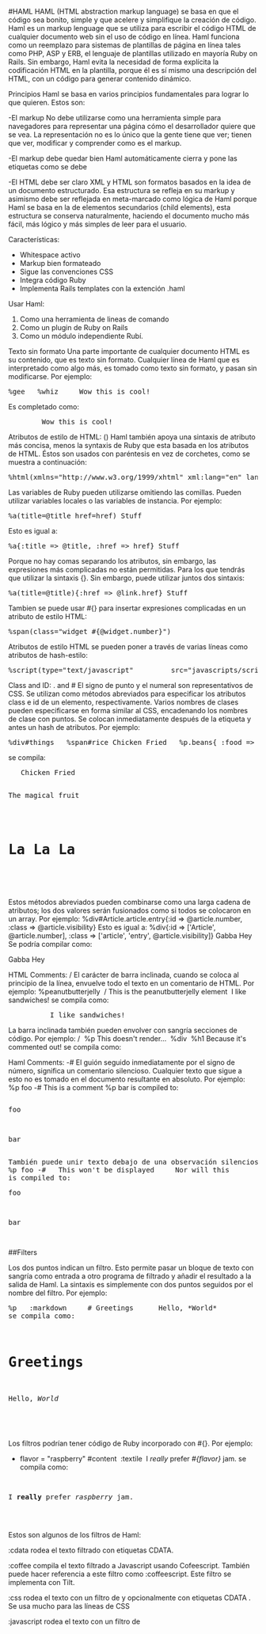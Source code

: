 
#HAML
HAML (HTML abstraction markup language) se basa en que el código sea bonito, simple y que acelere y simplifique la creación de código.
Haml es un markup lenguage que se utiliza para escribir el código HTML de cualquier documento web sin el uso de código en línea. Haml funciona como un reemplazo para sistemas de plantillas de página en línea tales como PHP, ASP y ERB, el lenguaje de plantillas utilizado en mayoría Ruby on Rails. Sin embargo, Haml evita la necesidad de forma explícita la codificación HTML en la plantilla, porque él es sí mismo una descripción del HTML, con un código para generar contenido dinámico.


Principios 
Haml se basa en varios principios fundamentales para lograr lo que quieren.  Estos son:

-El markup 
No debe utilizarse como una herramienta simple para navegadores para representar una página cómo el desarrollador quiere que se vea. La representación no es lo único que la gente tiene que ver; tienen que ver, modificar y comprender como es el markup.


-El markup debe quedar bien
Haml automáticamente cierra y pone las etiquetas como se debe

-El HTML debe ser claro
XML y HTML son formatos basados en la idea de un documento estructurado. Esa estructura se refleja en su markup y asimismo debe ser reflejada en meta-marcado como lógica de Haml porque Haml se basa en la de elementos secundarios (child elements), esta estructura se conserva naturalmente, haciendo el documento mucho más fácil, más lógico y más simples de leer para el usuario.


Características:

* Whitespace activo
* Markup bien formateado
* Sigue las convenciones CSS
* Integra código Ruby
* Implementa Rails templates con la extención .haml


Usar Haml:

1. Como una herramienta de lineas de comando
2. Como un plugin de Ruby on Rails
3. Como un módulo independiente Rubí.


Texto sin formato
Una parte importante de cualquier documento HTML es su contenido, que es texto sin formato. Cualquier línea de Haml que es interpretado como algo más, es tomado como texto sin formato, y pasan sin modificarse. Por ejemplo:
<pre>
%gee   %whiz     Wow this is cool!
</pre>
Es completado como:
<pre>
<gee>   <whiz>     Wow this is cool!   </whiz> </gee>
</pre>


Atributos de estilo de HTML: ()
Haml también apoya una sintaxis de atributo más concisa, menos la syntaxis de Ruby que esta basada en los atributos de HTML. Éstos son usados con paréntesis en vez de corchetes, como se muestra a continuación:
<pre>
%html(xmlns="http://www.w3.org/1999/xhtml" xml:lang="en" lang="en")
</pre>
Las variables de Ruby pueden utilizarse omitiendo las comillas. Pueden utilizar variables locales o las variables de instancia. Por ejemplo:
<pre>
%a(title=@title href=href) Stuff
</pre>
Esto es igual a:
<pre>
%a{:title => @title, :href => href} Stuff
</pre>
Porque no hay comas separando los atributos, sin embargo, las expresiones más complicadas no están permitidas. Para los que tendrás que utilizar la sintaxis {}. Sin embargo, puede utilizar juntos dos sintaxis:
<pre>
%a(title=@title){:href => @link.href} Stuff
</pre>
Tambien se puede usar #{} para insertar expresiones complicadas en un atributo de estilo HTML:
<pre>
%span(class="widget_#{@widget.number}")
</pre>
Atributos de estilo HTML se pueden poner a través de varias líneas como atributos de hash-estilo:
<pre>
%script(type="text/javascript"         src="javascripts/script_#{2 + 7}")
</pre>

Class and ID: . and #
El signo de punto y el numeral son representativos de CSS. Se utilizan como métodos abreviados para especificar los atributos class e id de un elemento, respectivamente. Varios nombres de clases pueden especificarse en forma similar al CSS, encadenando los nombres de clase con puntos. Se colocan inmediatamente después de la etiqueta y antes un hash de atributos. Por ejemplo:
<pre>
%div#things   %span#rice Chicken Fried   %p.beans{ :food => 'true' } The magical fruit   %h1.class.otherclass#id La La La
</pre>
se compila:
<pre>
<div id='things'>   <span id='rice'>Chicken Fried</span>  
 <p class='beans' food='true'>The magical fruit</p>   
 <h1 class='class otherclass' id='id'>La La La</h1> </div>
 </pre>

Estos métodos abreviados pueden combinarse como una larga cadena de atributos; los dos valores serán fusionados como si todos se colocaron en un array. Por ejemplo:
%div#Article.article.entry{:id => @article.number, :class => @article.visibility}
Esto es igual a:
%div{:id => ['Article', @article.number], :class => ['article', 'entry', @article.visibility]} Gabba Hey
Se podría compilar como:
<div class="article entry visible" id="Article_27">Gabba Hey</div>


HTML Comments: /
El carácter de barra inclinada, cuando se coloca al principio de la línea, envuelve todo el texto en un comentario de HTML. Por ejemplo:
%peanutbutterjelly   / This is the peanutbutterjelly element   I like sandwiches!
se compila como:
<pre>
	<peanutbutterjelly>   <!-- This is the peanutbutterjelly element -->   I like sandwiches! </peanutbutterjelly>
</pre>

La barra inclinada también pueden envolver con sangría secciones de código. Por ejemplo:
/   %p This doesn't render...   %div     %h1 Because it's commented out!
se compila como:
<!--   <p>This doesn't render...</p>   <div>     <h1>Because it's commented out!</h1>   </div> -->


Haml Comments: -#
El guión seguido inmediatamente por el signo de número, significa un comentario silencioso. Cualquier texto que sigue a esto no es tomado en el documento resultante en absoluto. Por ejemplo:
%p foo -# This is a comment %p bar
is compiled to:
<pre>
<p>foo</p> <p>bar</p>
También puede unir texto debajo de una observación silenciosa. Por ejemplo:
%p foo -#   This won't be displayed     Nor will this                    Nor will this. %p bar
is compiled to:
<p>foo</p> <p>bar</p>
</pre>


##Filters

Los dos puntos indican un filtro. Esto permite pasar un bloque de texto con sangría como entrada a otro programa de filtrado y añadir el resultado a la salida de Haml. La sintaxis es simplemente con dos puntos seguidos por el nombre del filtro. Por ejemplo:
<pre>
%p   :markdown     # Greetings      Hello, *World*
se compila como:
<p>   <h1>Greetings</h1>    <p>Hello, <em>World</em></p> </p>
</pre>

Los filtros podrían tener código de Ruby incorporado con #{}. 
Por ejemplo:
- flavor = "raspberry" #content   :textile     I *really* prefer _#{flavor}_ jam.
se compila como:
<pre>
<div id='content'>   <p>I <strong>really</strong> prefer <em>raspberry</em> jam.</p> </div>
</pre>
Estos son algunos de los filtros de Haml:

:cdata 
rodea el texto filtrado con etiquetas CDATA.

:coffee
compila el texto filtrado a Javascript usando Cofeescript. También puede hacer referencia a este filtro como  :coffeescript. Este filtro se implementa con Tilt.

:css 
rodea el texto con un filtro de <style></style> y opcionalmente con etiquetas CDATA . Se usa mucho para las líneas de CSS

:javascript
rodea el texto con un filtro de <script> y opcionalmente con etiquetas CDATA . Se usa mucho para las líneas de JS
:less
Analiza el texto filtrado con menos para producir la salida CSS. Este filtro se implementa con Tilt.


Referencias:

http://haml.info
http://haml.info/docs.html
http://haml.info/docs/yardoc/file.REFERENCE.html

#Twig

Twig es un motor de plantillas construido en PHP. ¿Y qué es eso de un motor de plantillas? Pues es una herramienta para eliminar la duplicación en HTML mediante la reutilización de plantillas.


A la hora de construir una página web solemos tener en cuenta evitar la duplicación de código en los controladores. ¿Pero qué pasa con los ficheros HTML? Si lo piensas, tienen toneladas de código duplicado, como pueden ser los menús inferior y superior, el sidebar lateral, la etiqueta <head> y todo su contenido, los ficheros js que incluimos al final de la plantilla… Cada página de nuestra web debe incluir todos esos elementos, y si no usamos un gestor de plantillas nos veremos obligados a copiarlos y pegarlos en cada una de nuestras páginas.

Pues bien, Twig soluciona este problema permitiéndonos usar herencia en nuestras plantillas, de forma muy similar a cómo se hace en la programación orientada a objetos. Lo único que tenemos que hacer es identificar aquellos elementos de nuestra web que sean comunes a todas las páginas, para de esa forma separarlos en una plantilla propia, y luego diseñar el resto de plantillas simplemente heredando de la “plantilla padre”.

##¿Cómo puedo eliminar la duplicación en HTML con Twig?

Vamos a verlo en código. Lo primero que haremos será diseñar la plantilla que tendrá todos los elementos inmutables de nuestra web, a la que llamaré base.html.twig:
